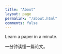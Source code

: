 ```yaml
---
title: "About"
layout: page
permalink: "/about.html"
comments: false
---
```

Learn a paper in a minute.

一分钟读懂一篇论文。
